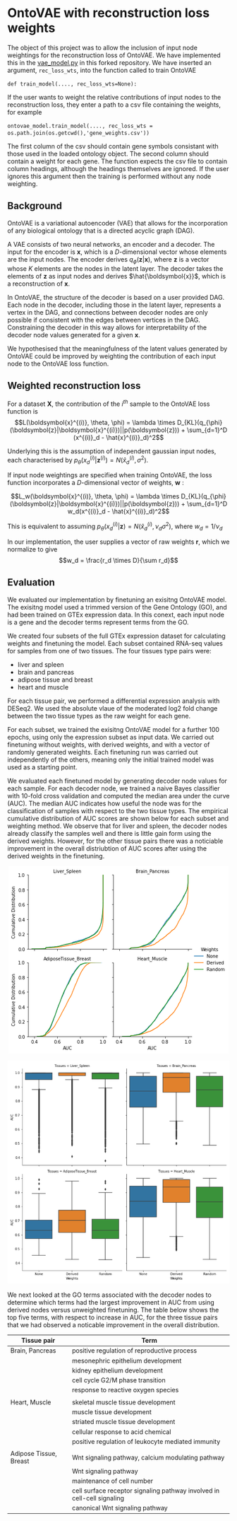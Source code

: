 # OntoVAE with reconstruction loss weights

The object of this project was to allow the inclusion of input node weightings for the reconstruction loss of OntoVAE. We have implemented this in the [vae_model.py](https://github.com/david-hirst/onto-vae/blob/main/onto_vae/vae_model.py) in this forked repository. We have inserted an argument, `rec_loss_wts`, into the function called to train OntoVAE 
```
def train_model(...., rec_loss_wts=None):
```
If the user wants to weight the relative contributions of input nodes to the reconstruction loss, they enter a path to a csv file containing the weights, for example
```
ontovae_model.train_model(...., rec_loss_wts = os.path.join(os.getcwd(),'gene_weights.csv'))
```
The first column of the csv should contain gene symbols consistant with those used in the loaded ontology object. The second column should contain a weight for each gene. The function expects the csv file to contain column headings, although the headings themselves are ignored. If the user ignores this argument then the training is performed without any node weighting.

## Background

OntoVAE is a variational autoencoder (VAE) that allows for the incorporation of any biological ontology that is a directed acyclic graph (DAG). 

A VAE consists of two neural networks, an encoder and a decoder. The input for the encoder is $\boldsymbol{x}$, which is a $D$-dimensional vector whose elements are the input nodes. The encoder derives $q_{\phi}(\boldsymbol{z}|\boldsymbol{x})$, where $\boldsymbol{z}$ is a vector whose $K$ elements are the nodes in the latent layer. The decoder takes the elements of $\boldsymbol{z}$ as input nodes and derives $\hat{\boldsymbol{x}}$, which is a reconstruction of $\boldsymbol{x}$. 

In OntoVAE, the structure of the decoder is based on a user provided DAG. Each node in the decoder, including those in the latent layer, represents a vertex in the DAG, and connections between decoder nodes are only possible if consistent with the edges between vertices in the DAG. Constraining the decoder in this way allows for interpretability of the decoder node values generated for a given $\boldsymbol{x}$.

We hypothesised that the meaningfulness of the latent values generated by OntoVAE could be improved by weighting the contribution of each input node to the OntoVAE loss function. 

## Weighted reconstruction loss

For a dataset $\boldsymbol{X}$, the contribution of the $i^{th}$ sample to the OntoVAE loss function is 
$$L(\boldsymbol{x}^{(i)}, \theta, \phi) = \lambda \times D_{KL}(q_{\phi}(\boldsymbol{z}|\boldsymbol{x}^{(i)})||p(\boldsymbol{z})) + \sum_{d=1}^D (x^{(i)}_d - \hat{x}^{(i)}_d)^2$$

Underlying this is the assumption of independent gaussian input nodes, each characterised by $p_{\theta}(x^{(i)}_d|\boldsymbol{z}^{(i)}) = N(\hat{x}^{(i)}_d,\sigma^2)$.

If input node weightings are specified when training OntoVAE, the loss function incorporates a $D$-dimensional vector of weights, $\boldsymbol{w}$ : 

$$L_w(\boldsymbol{x}^{(i)}, \theta, \phi) = \lambda \times D_{KL}(q_{\phi}(\boldsymbol{z}|\boldsymbol{x}^{(i)})||p(\boldsymbol{z})) + \sum_{d=1}^D w_d(x^{(i)}_d - \hat{x}^{(i)}_d)^2$$

This is equivalent to assuming $p_{\theta}(x^{(i)}_d|\boldsymbol{z}) = N(\hat{x}^{(i)}_d,\nu_d\sigma^2)$, where $w_d = 1/\nu_d$

In our implementation, the user supplies a vector of raw weights $\boldsymbol{r}$, which we normalize to give 
$$w_d =  \frac{r_d \times D}{\sum r_d}$$

## Evaluation

We evaluated our implementation by finetuning an exisitng OntoVAE model. The exisitng model used a trimmed version of the Gene Ontology (GO), and had been trained on GTEx expression data. In this conext, each input node is a gene and the decoder terms represent terms from the GO.

We created four subsets of the full GTEx expression dataset for calculating weights and finetuning the model. Each subset contained RNA-seq values for samples from one of two tissues. The four tissues type pairs were:

- liver and spleen
- brain and pancreas
- adipose tissue and breast
- heart and muscle

For each tissue pair, we performed a differential expression analysis with DESeq2. We used the absolute vlaue of the moderated log2 fold change between the two tissue types as the raw weight for each gene.

For each subset, we trained the exisitng OntoVAE model for a further 100 epochs, using only the expression subset as input data. We carried out finetuning without weights, with derived weights, and with a vector of randomly generated weights. Each finetuning run was carried out independently of the others, meaning only the initial trained model was used as a starting point.

We evaluated each finetuned model by generating decoder node values for each sample. For each decoder node, we trained a naive Bayes classifier with 10-fold cross validation and computed the median area under the curve (AUC). The median AUC indicates how useful the node was for the classification of samples with respect to the two tissue types. The empirical cumulative distribution of AUC scores are shown below for each subset and weighting method. We observe that for liver and spleen, the decoder nodes already classify the samples well and there is little gain form using the derived weights. However, for the other tissue pairs there was a noticiable improvement in the overall distriubtion of AUC scores after using the derived weights in the finetuning.


<p align="center">
<img src="images/AUC-EDCF-plots.png">
</p>

<p align="center">
<img src="images/AUC_boxplots.png">
</p>

We next looked at the GO terms associated with the decoder nodes to determine which terms had the largest improvement in AUC from using derived nodes versus unweighted finetuning. The table below shows the top five terms, with respect to increase in AUC, for the three tissue pairs that we had observed a noticable improvement in the overall distribution.
  
|Tissue pair |Term |
|------------|-----|
|Brain, Pancreas|positive regulation of reproductive process|
| |mesonephric epithelium development|
| |kidney epithelium development|
| |cell cycle G2/M phase transition|
| |response to reactive oxygen species|
| | |
|Heart, Muscle|skeletal muscle tissue development|
| |muscle tissue development|
| |striated muscle tissue development|
| |cellular response to acid chemical|
| |positive regulation of leukocyte mediated immunity|
| | |
|Adipose Tissue, Breast|Wnt signaling pathway, calcium modulating pathway|
| |Wnt signaling pathway|
| |maintenance of cell number|
| |cell surface receptor signaling pathway involved in cell-cell signaling|
| |canonical Wnt signaling pathway|

